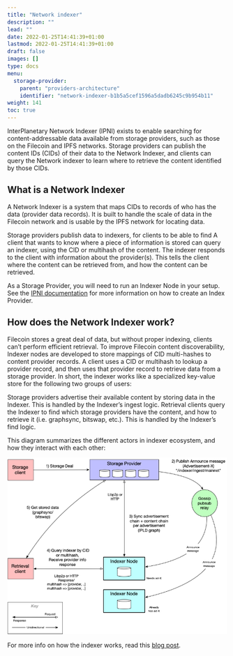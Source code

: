 ```yaml
---
title: "Network indexer"
description: ""
lead: ""
date: 2022-01-25T14:41:39+01:00
lastmod: 2022-01-25T14:41:39+01:00
draft: false
images: []
type: docs
menu:
  storage-provider:
    parent: "providers-architecture"
    identifier: "network-indexer-b1b5a5cef1596a5dadb6245c9b954b11"
weight: 141
toc: true
---
```


InterPlanetary Network Indexer (IPNI) exists to enable searching for content-addressable data available from storage providers, such as those on the Filecoin and IPFS networks. Storage providers can publish the content IDs (CIDs) of their data to the Network Indexer, and clients can query the Network indexer to learn where to retrieve the content identified by those CIDs.

## What is a Network Indexer

A Network Indexer is a system that maps CIDs to records of who has the data (provider data records). It is built to handle the scale of data in the Filecoin network and is usable by the IPFS network for locating data.

Storage providers publish data to indexers, for clients to be able to find <!-- TODO STEF is this like cid.contact? are there others? --> A client that wants to know where a piece of information is stored can query an indexer, using the CID or multihash of the content. The indexer responds to the client with information about the provider(s). This tells the client where the content can be retrieved from, and how the content can be retrieved.

As a Storage Provider, you will need to run an Indexer Node in your setup. See the [IPNI documentation](https://github.com/ipni/storetheindex/blob/main/doc/creating-an-index-provider.md) for more information on how to create an Index Provider.

## How does the Network Indexer work?

Filecoin stores a great deal of data, but without proper indexing, clients can’t perform efficient retrieval. To improve Filecoin content discoverability, Indexer nodes are developed to store mappings of CID multi-hashes to content provider records. A client uses a CID or multihash to lookup a provider record, and then uses that provider record to retrieve data from a storage provider. In short, the indexer works like a specialized key-value store for the following two groups of users:

Storage providers advertise their available content by storing data in the Indexer. This is handled by the Indexer’s ingest logic.
Retrieval clients query the Indexer to find which storage providers have the content, and how to retrieve it (i.e. graphsync, bitswap, etc.). This is handled by the Indexer’s find logic.

This diagram summarizes the different actors in indexer ecosystem, and how they interact with each other:

[![Network Indexer ecosystem](indexer.png)](indexer.png)

For more info on how the indexer works, read this [blog post](https://filecoin.io/blog/posts/how-does-the-network-indexer-work/).
